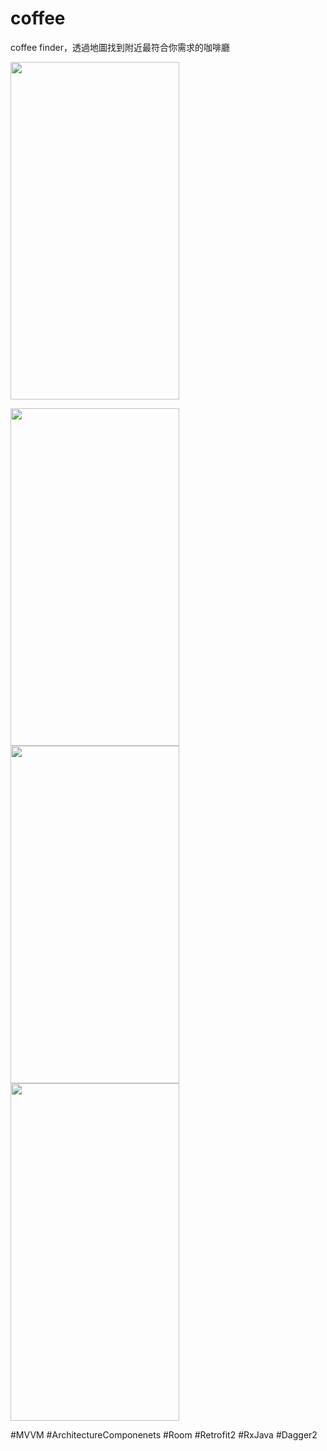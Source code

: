 
# coffee

coffee finder，透過地圖找到附近最符合你需求的咖啡廳
<p>
<!-- ![2021-07-21-12-33-41_1_2](https://user-images.githubusercontent.com/3841546/126432576-0aa8269d-a342-4860-907c-bf8f49ea2466.gif) -->
<img src="https://user-images.githubusercontent.com/3841546/126432576-0aa8269d-a342-4860-907c-bf8f49ea2466.gif" width="270" height="540">
  </p><p>
<img src="https://user-images.githubusercontent.com/3841546/126431724-f2645c65-c458-4752-8e3a-e37d283430ca.jpg" width="270" height="540">
<img src="https://user-images.githubusercontent.com/3841546/126431729-1104079d-f252-4ee0-a395-463abbb08018.jpg" width="270" height="540">
<img src="https://user-images.githubusercontent.com/3841546/126431734-87317102-86dc-4c98-a50b-8b21909b3a65.jpg" width="270" height="540">
</p>

\#MVVM \#ArchitectureComponenets \#Room \#Retrofit2 \#RxJava \#Dagger2
